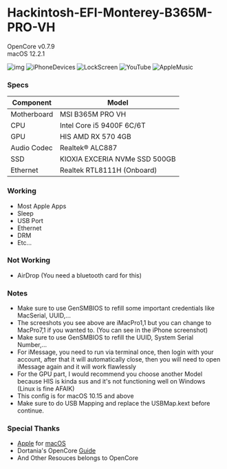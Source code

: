 # Hackintosh-EFI-Monterey-B365M-PRO-VH
OpenCore v0.7.9  
macOS 12.2.1  

![img](https://BayuLewis.github.io/assets/images/macOS.png)
![iPhoneDevices](https://BayuLewis.github.io/assets/images/MacPro.jpg)
![LockScreen](https://BayuLewis.github.io/assets/images/LockScreenMac.jpg)
![YouTube](https://BayuLewis.github.io/assets/images/YouTubeMac.jpg)
![AppleMusic](https://BayuLewis.github.io/assets/images/AppleMusic.jpg)


### Specs
| Component | Model |
| --- | --- |
| Motherboard | MSI B365M PRO VH |
| CPU | Intel Core i5 9400F 6C/6T |
| GPU | HIS AMD RX 570 4GB |
| Audio Codec | Realtek® ALC887 |
| SSD | KIOXIA EXCERIA NVMe SSD 500GB |
| Ethernet | Realtek RTL8111H (Onboard) |

### Working
- Most Apple Apps
- Sleep
- USB Port
- Ethernet
- DRM
- Etc...

### Not Working
- AirDrop (You need a bluetooth card for this)

### Notes
- Make sure to use GenSMBIOS to refill some important credentials like MacSerial, UUID,...
- The screeshots you see above are iMacPro1,1 but you can change to MacPro7,1 if you wanted to. (You can see in the iPhone screenshot)
- Make sure to use GenSMBIOS to refill the UUID, System Serial Number,...
- For iMessage, you need to run via terminal once, then login with your account, after that it will automatically close, then you will need to open iMessage again and it will work flawlessly
- For the GPU part, I would recommend you choose another Model because HIS is kinda sus and it's not functioning well on Windows (Linux is fine AFAIK)
- This config is for macOS 10.15 and above
- Make sure to do USB Mapping and replace the USBMap.kext before continue.

### Special Thanks
- [Apple](https://www.apple.com/) for [macOS](https://www.apple.com/vn/macos/monterey/)
- Dortania's OpenCore [Guide](https://dortania.github.io/OpenCore-Install-Guide/)
- And Other Resouces belongs to OpenCore
